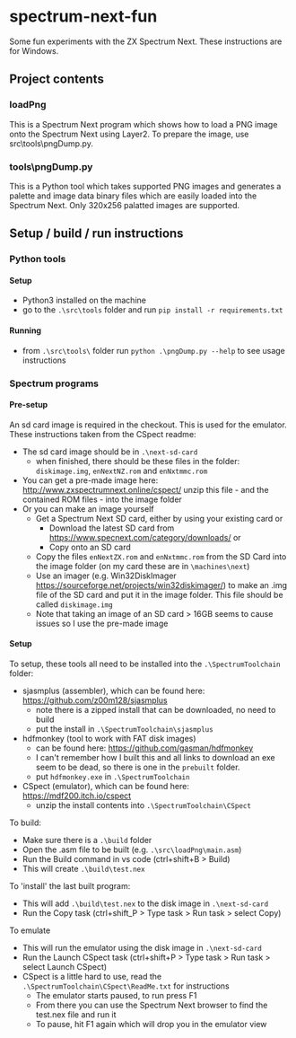 # spectrum-next-fun
Some fun experiments with the ZX Spectrum Next. These instructions are for Windows.

## Project contents

### loadPng
This is a Spectrum Next program which shows how to load a PNG image onto the Spectrum Next using Layer2. To prepare the image, use src\tools\pngDump.py.

### tools\pngDump.py
This is a Python tool which takes supported PNG images and generates a palette and image data binary files which are easily loaded into the Spectrum Next. Only 320x256 palatted images are supported.

## Setup / build / run instructions

### Python tools

#### Setup
- Python3 installed on the machine
- go to the `.\src\tools` folder and run `pip install -r requirements.txt`

#### Running
- from `.\src\tools\` folder run `python .\pngDump.py --help` to see usage instructions

### Spectrum programs

#### Pre-setup
An sd card image is required in the checkout. This is used for the emulator. These instructions taken from the CSpect readme:

- The sd card image should be in `.\next-sd-card`
  - when finished, there should be these files in the folder: `diskimage.img`, `enNextNZ.rom` and `enNxtmmc.rom`
- You can get a pre-made image here: http://www.zxspectrumnext.online/cspect/ unzip this file - and the contained ROM files - into the image folder
- Or you can make an image yourself
  - Get a Spectrum Next SD card, either by using your existing card or
    - Download the latest SD card from https://www.specnext.com/category/downloads/ or 
    - Copy onto an SD card
  - Copy the files `enNextZX.rom` and `enNxtmmc.rom` from the SD Card into the image folder (on my card these are in `\machines\next`)
  - Use an imager (e.g. Win32DiskImager https://sourceforge.net/projects/win32diskimager/) to make an .img file of the SD card and put it in the image folder. This file should be called `diskimage.img`
  - Note that taking an image of an SD card > 16GB seems to cause issues so I use the pre-made image

#### Setup
To setup, these tools all need to be installed into the `.\SpectrumToolchain` folder:
- sjasmplus (assembler), which can be found here: https://github.com/z00m128/sjasmplus
  - note there is a zipped install that can be downloaded, no need to build
  - put the install in `.\SpectrumToolchain\sjasmplus`
- hdfmonkey (tool to work with FAT disk images)
  - can be found here: https://github.com/gasman/hdfmonkey
  - I can't remember how I built this and all links to download an exe seem to be dead, so there is one in the `prebuilt` folder.
  - put `hdfmonkey.exe` in `.\SpectrumToolchain`
- CSpect (emulator), which can be found here: https://mdf200.itch.io/cspect
  - unzip the install contents into `.\SpectrumToolchain\CSpect`

To build:
- Make sure there is a `.\build` folder
- Open the .asm file to be built (e.g. `.\src\loadPng\main.asm`)
- Run the Build command in vs code (ctrl+shift+B > Build)
- This will create `.\build\test.nex`

To 'install' the last built program:
- This will add `.\build\test.nex` to the disk image in `.\next-sd-card`
- Run the Copy task (ctrl+shift_P > Type task > Run task > select Copy)

To emulate
- This will run the emulator using the disk image in `.\next-sd-card`
- Run the Launch CSpect task (ctrl+shift+P > Type task > Run task > select Launch CSpect)
- CSpect is a little hard to use, read the `.\SpectrumToolchain\CSpect\ReadMe.txt` for instructions
  - The emulator starts paused, to run press F1
  - From there you can use the Spectrum Next browser to find the test.nex file and run it
  - To pause, hit F1 again which will drop you in the emulator view